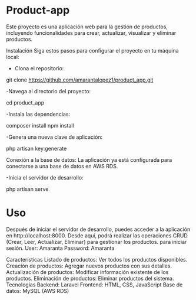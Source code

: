<H1>Product-app</H1>
Este proyecto es una aplicación web para la gestión de productos, incluyendo funcionalidades para crear, actualizar, visualizar y eliminar productos.

Instalación
Siga estos pasos para configurar el proyecto en tu máquina local:

- Clona el repositorio:

git clone https://github.com/amarantalopez1/product_app.git

-Navega al directorio del proyecto:

cd product_app

-Instala las dependencias:

composer install
npm install

-Genera una nueva clave de aplicación:

php artisan key:generate

Conexión a la base de datos: La aplicación ya está configurada para conectarse a una base de datos en AWS RDS.

-Inicia el servidor de desarrollo:

php artisan serve

<H1>Uso</H1>
Después de iniciar el servidor de desarrollo, puedes acceder a la aplicación en http://localhost:8000. Desde aquí, podrá realizar las operaciones CRUD (Crear, Leer, Actualizar, Eliminar) para gestionar los productos.
para iniciar sesión.
User: Amaranta
Password: Amaranta

Características
Listado de productos: Ver todos los productos disponibles.
Creación de productos: Agregar nuevos productos con sus detalles.
Actualización de productos: Modificar información existente de los productos.
Eliminación de productos: Eliminar productos del sistema.
Tecnologías
Backend: Laravel
Frontend: HTML, CSS, JavaScript
Base de datos: MySQL (AWS RDS)

